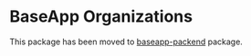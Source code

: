 # BaseApp Organizations

This package has been moved to [baseapp-packend](https://pypi.org/project/baseapp-backend/) package.
